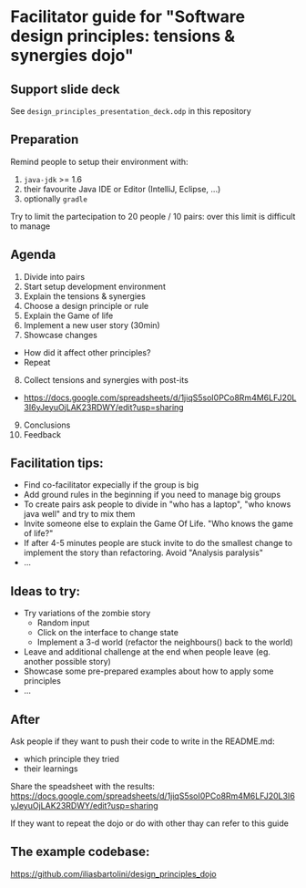 Facilitator guide for "Software design principles: tensions &amp; synergies dojo"
================================================================================

Support slide deck
------------------
See `design_principles_presentation_deck.odp` in this repository


Preparation
-----------
Remind people to setup their environment with:
1. `java-jdk` >= 1.6
2. their favourite Java IDE or Editor (IntelliJ, Eclipse, ...)
3. optionally `gradle` 

Try to limit the partecipation to 20 people / 10 pairs: over this limit is difficult to manage


Agenda
------
1. Divide into pairs 
2. Start setup development environment
3. Explain the tensions & synergies
4. Choose a design principle or rule
5. Explain the Game of life
6. Implement a new user story (30min)
7. Showcase changes 
  * How did it affect other principles?
  * Repeat
8. Collect tensions and synergies with post-its 
  * https://docs.google.com/spreadsheets/d/1jiqS5soI0PCo8Rm4M6LFJ20L3I6yJeyuOjLAK23RDWY/edit?usp=sharing 
9. Conclusions
10. Feedback


Facilitation tips:
------------------
* Find co-facilitator expecially if the group is big
* Add ground rules in the beginning if you need to manage big groups
* To create pairs ask people to divide in "who has a laptop", "who knows java well" and try to mix them
* Invite someone else to explain the Game Of Life. "Who knows the game of life?"
* If after 4-5 minutes people are stuck invite to do the smallest change to implement the story than refactoring. Avoid "Analysis paralysis"
* ...


Ideas to try:
-------------
* Try variations of the zombie story
  * Random input
  * Click on the interface to change state
  * Implement a 3-d world (refactor the neighbours() back to the world)
* Leave and additional challenge at the end when people leave (eg. another possible story)
* Showcase some pre-prepared examples about how to apply some principles
* ...


After
-----
Ask people if they want to push their code to write in the README.md:
* which principle they tried
* their learnings

Share the speadsheet with the results:
https://docs.google.com/spreadsheets/d/1jiqS5soI0PCo8Rm4M6LFJ20L3I6yJeyuOjLAK23RDWY/edit?usp=sharing

If they want to repeat the dojo or do with other thay can refer to this guide


The example codebase:
---------------------
https://github.com/iliasbartolini/design_principles_dojo